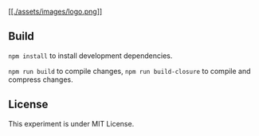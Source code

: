 [[[./assets/images/logo.png]]](https://sciecode.github.io/Sheen)

## Build

`npm install` to install development dependencies.

`npm run build` to compile changes, `npm run build-closure` to compile and compress changes.

## License
This experiment is under MIT License.
